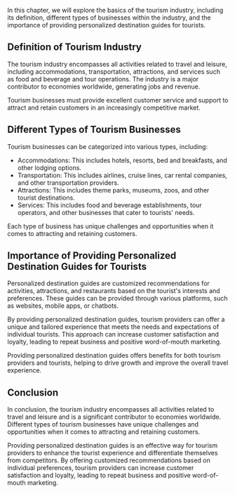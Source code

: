 
In this chapter, we will explore the basics of the tourism industry, including its definition, different types of businesses within the industry, and the importance of providing personalized destination guides for tourists.

Definition of Tourism Industry
------------------------------

The tourism industry encompasses all activities related to travel and leisure, including accommodations, transportation, attractions, and services such as food and beverage and tour operations. The industry is a major contributor to economies worldwide, generating jobs and revenue.

Tourism businesses must provide excellent customer service and support to attract and retain customers in an increasingly competitive market.

Different Types of Tourism Businesses
-------------------------------------

Tourism businesses can be categorized into various types, including:

* Accommodations: This includes hotels, resorts, bed and breakfasts, and other lodging options.
* Transportation: This includes airlines, cruise lines, car rental companies, and other transportation providers.
* Attractions: This includes theme parks, museums, zoos, and other tourist destinations.
* Services: This includes food and beverage establishments, tour operators, and other businesses that cater to tourists' needs.

Each type of business has unique challenges and opportunities when it comes to attracting and retaining customers.

Importance of Providing Personalized Destination Guides for Tourists
--------------------------------------------------------------------

Personalized destination guides are customized recommendations for activities, attractions, and restaurants based on the tourist's interests and preferences. These guides can be provided through various platforms, such as websites, mobile apps, or chatbots.

By providing personalized destination guides, tourism providers can offer a unique and tailored experience that meets the needs and expectations of individual tourists. This approach can increase customer satisfaction and loyalty, leading to repeat business and positive word-of-mouth marketing.

Providing personalized destination guides offers benefits for both tourism providers and tourists, helping to drive growth and improve the overall travel experience.

Conclusion
----------

In conclusion, the tourism industry encompasses all activities related to travel and leisure and is a significant contributor to economies worldwide. Different types of tourism businesses have unique challenges and opportunities when it comes to attracting and retaining customers.

Providing personalized destination guides is an effective way for tourism providers to enhance the tourist experience and differentiate themselves from competitors. By offering customized recommendations based on individual preferences, tourism providers can increase customer satisfaction and loyalty, leading to repeat business and positive word-of-mouth marketing.
